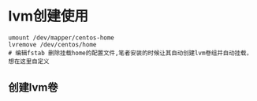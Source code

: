 # lvm创建使用

```
umount /dev/mapper/centos-home
lvremove /dev/centos/home
# 编辑fstab 删除挂载home的配置文件,笔者安装的时候让其自动创建lvm卷组并自动挂载，想在这里自定义
```

## 创建lvm卷